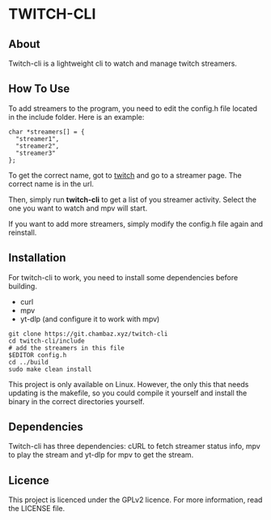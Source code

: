 TWITCH-CLI
=

About
-
Twitch-cli is a lightweight cli to watch and manage twitch streamers.

How To Use
-

To add streamers to the program, you need to edit the config.h file located in the include folder.
Here is an example:

```
char *streamers[] = {
  "streamer1",
  "streamer2",
  "streamer3"
};
```

To get the correct name, got to [twitch](https://www.twitch.tv) and go to a streamer page.
The correct name is in the url.

Then, simply run **twitch-cli** to get a list of you streamer activity. Select the one you want to watch and mpv will start. 

If you want to add more streamers, simply modify the config.h file again and reinstall.

Installation
-

For twitch-cli to work, you need to install some dependencies before building.

- curl
- mpv
- yt-dlp (and configure it to work with mpv)

```
git clone https://git.chambaz.xyz/twitch-cli
cd twitch-cli/include
# add the streamers in this file
$EDITOR config.h
cd ../build
sudo make clean install
```

This project is only available on Linux. However, the only this that needs updating is the makefile, so you could compile it yourself and install the binary in the correct directories yourself.

Dependencies
-

Twitch-cli has three dependencies: cURL to fetch streamer status info, mpv to play the stream and yt-dlp for mpv to get the stream.

Licence
-

This project is licenced under the GPLv2 licence.
For more information, read the LICENSE file.
